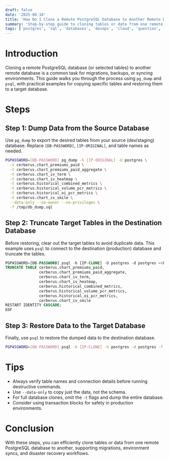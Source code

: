 ```yaml
---
draft: false
date: '2025-08-10'
title: 'How Do I Clone a Remote PostgreSQL Database to Another Remote Database?'
summary: 'Step-by-step guide to cloning tables or data from one remote PostgreSQL database to another using pg_dump and psql.'
tags: ['postgres', 'sql', 'databases', 'devops', 'cloud', 'question', 'guide']
---
```


# Introduction

Cloning a remote PostgreSQL database (or selected tables) to another remote database is a common task for migrations, backups, or syncing environments. This guide walks you through the process using `pg_dump` and `psql`, with practical examples for copying specific tables and restoring them to a target database.

# Steps

## Step 1: Dump Data from the Source Database

Use `pg_dump` to export the desired tables from your source (dev/staging) database. Replace `[DB-PASSWORD]`, `[IP-ORIGINAL]`, and table names as needed.

```sh
PGPASSWORD=[DB-PASSWORD] pg_dump -h [IP-ORIGINAL] -U postgres \
  -t cerberus.chart_premiums_paid \
  -t cerberus.chart_premiums_paid_aggregate \
  -t cerberus.chart_iv_term \
  -t cerberus.chart_iv_heatmap \
  -t cerberus.historical_combined_metrics \
  -t cerberus.historical_volume_pcr_metrics \
  -t cerberus.historical_oi_pcr_metrics \
  -t cerberus.chart_iv_smile \
  --data-only --no-owner --no-privileges \
  -f /tmp/db_dump.sql
```

## Step 2: Truncate Target Tables in the Destination Database

Before restoring, clear out the target tables to avoid duplicate data. This example uses `psql` to connect to the destination (production) database and truncate the tables.

```sql
PGPASSWORD=[DB-PASSWORD] psql -h [IP-CLONE] -U postgres -d postgres <<EOF
TRUNCATE TABLE cerberus.chart_premiums_paid,
               cerberus.chart_premiums_paid_aggregate,
               cerberus.chart_iv_term,
               cerberus.chart_iv_heatmap,
               cerberus.historical_combined_metrics,
               cerberus.historical_volume_pcr_metrics,
               cerberus.historical_oi_pcr_metrics,
               cerberus.chart_iv_smile
RESTART IDENTITY CASCADE;
EOF
```

## Step 3: Restore Data to the Target Database

Finally, use `psql` to restore the dumped data to the destination database.

```sh
PGPASSWORD=[DB-PASSWORD] psql -h [IP-CLONE] -U postgres -d postgres -f /tmp/db_dump.sql
```

# Tips

- Always verify table names and connection details before running destructive commands.
- Use `--data-only` to copy just the data, not the schema.
- For full database clones, omit the `-t` flags and dump the entire database.
- Consider using transaction blocks for safety in production environments.

# Conclusion

With these steps, you can efficiently clone tables or data from one remote PostgreSQL database to another, supporting migrations, environment syncs, and disaster recovery workflows.
